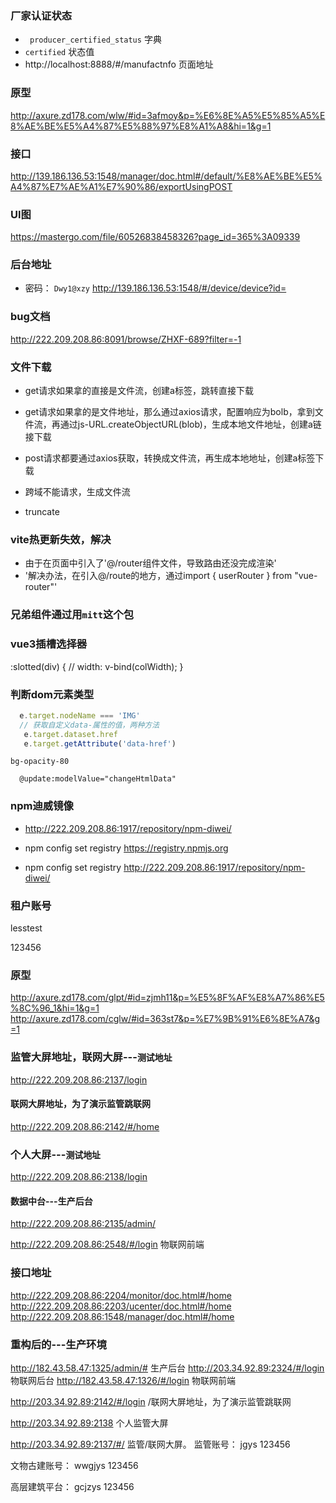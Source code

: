 <!--
 * @Author: 'songren' '732054167@qq.com'
 * @Date: 2023-03-24 11:55:15
 * @LastEditors: 'songren' '732054167@qq.com'
 * @LastEditTime: 2023-03-29 15:16:48
 * @FilePath: \wisdom_admin_2.0\README.md
 * @Description: 这是默认设置,请设置`customMade`, 打开koroFileHeader查看配置 进行设置: https://github.com/OBKoro1/koro1FileHeader/wiki/%E9%85%8D%E7%BD%AE
-->
### 厂家认证状态
- ` producer_certified_status` 字典
- ` certified ` 状态值
- http://localhost:8888/#/manufactnfo 页面地址
<!-- truncate -->

<!-- https://fire.diweiyunlian.cn/file/289833598238683136.png -->


### 原型
http://axure.zd178.com/wlw/#id=3afmoy&p=%E6%8E%A5%E5%85%A5%E8%AE%BE%E5%A4%87%E5%88%97%E8%A1%A8&hi=1&g=1

### 接口
http://139.186.136.53:1548/manager/doc.html#/default/%E8%AE%BE%E5%A4%87%E7%AE%A1%E7%90%86/exportUsingPOST

### UI图
https://mastergo.com/file/60526838458326?page_id=365%3A09339
### 后台地址 
- 密码： `Dwy1@xzy`
http://139.186.136.53:1548/#/device/device?id=
### bug文档
http://222.209.208.86:8091/browse/ZHXF-689?filter=-1

### 文件下载

- get请求如果拿的直接是文件流，创建a标签，跳转直接下载
- get请求如果拿的是文件地址，那么通过axios请求，配置响应为bolb，拿到文件流，再通过js-URL.createObjectURL(blob)，生成本地文件地址，创建a链接下载

- post请求都要通过axios获取，转换成文件流，再生成本地地址，创建a标签下载

- 跨域不能请求，生成文件流
- truncate

### vite热更新失效，解决
- 由于在页面中引入了'@/router组件文件，导致路由还没完成渲染'
- '解决办法，在引入@/route的地方，通过import { userRouter } from "vue-router"'

### 兄弟组件通过用`mitt`这个包

### vue3插槽选择器
  :slotted(div) {
    // width: v-bind(colWidth);
  }
 
### 判断dom元素类型

```js
  e.target.nodeName === 'IMG'
  // 获取自定义data-属性的值，两种方法
   e.target.dataset.href
   e.target.getAttribute('data-href')
```

`bg-opacity-80`


```vue
  @update:modelValue="changeHtmlData"
```

### npm迪威镜像
- http://222.209.208.86:1917/repository/npm-diwei/


- npm config set registry https://registry.npmjs.org
-  npm config set registry http://222.209.208.86:1917/repository/npm-diwei/


### 租户账号
lesstest

123456


### 原型
http://axure.zd178.com/glpt/#id=zjmh11&p=%E5%8F%AF%E8%A7%86%E5%8C%96_1&hi=1&g=1
http://axure.zd178.com/cglw/#id=363st7&p=%E7%9B%91%E6%8E%A7&g=1



### 监管大屏地址，联网大屏---`测试地址`
http://222.209.208.86:2137/login
#### 联网大屏地址，为了演示监管跳联网
http://222.209.208.86:2142/#/home
### 个人大屏---`测试地址`
http://222.209.208.86:2138/login

#### 数据中台---生产后台
http://222.209.208.86:2135/admin/


http://222.209.208.86:2548/#/login 物联网前端


### 接口地址
http://222.209.208.86:2204/monitor/doc.html#/home
http://222.209.208.86:2203/ucenter/doc.html#/home
http://222.209.208.86:1548/manager/doc.html#/home




 
 

### 重构后的---生产环境
http://182.43.58.47:1325/admin/# 生产后台
http://203.34.92.89:2324/#/login 物联网后台
http://182.43.58.47:1326/#/login 物联网前端


http://203.34.92.89:2142/#/login /联网大屏地址，为了演示监管跳联网

http://203.34.92.89:2138 个人监管大屏




http://203.34.92.89:2137/#/ 监管/联网大屏。
监管账号：  jgys  123456

文物古建账号：  wwgjys  123456

高层建筑平台：  gcjzys  123456

